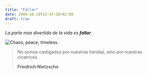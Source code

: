 ```yaml
---
title: "Fallar"
date: 2999-10-19T12:47:18+02:00
draft: true
---
```


*La parte mas divertida de la vida es **fallar**.*

![Chaos, peace, timeless.](https://cdn.some.pics/m1n/652b034c61394.jpg)

> No somos castigados por nuestras heridas, sino por nuestras cicatrices.
>
> 
>
> **Friedrich Nietzsche**

